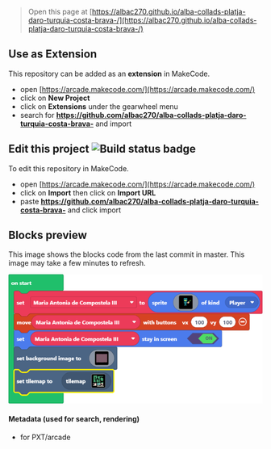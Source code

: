  


> Open this page at [https://albac270.github.io/alba-collads-platja-daro-turquia-costa-brava-/](https://albac270.github.io/alba-collads-platja-daro-turquia-costa-brava-/)

## Use as Extension

This repository can be added as an **extension** in MakeCode.

* open [https://arcade.makecode.com/](https://arcade.makecode.com/)
* click on **New Project**
* click on **Extensions** under the gearwheel menu
* search for **https://github.com/albac270/alba-collads-platja-daro-turquia-costa-brava-** and import

## Edit this project ![Build status badge](https://github.com/albac270/alba-collads-platja-daro-turquia-costa-brava-/workflows/MakeCode/badge.svg)

To edit this repository in MakeCode.

* open [https://arcade.makecode.com/](https://arcade.makecode.com/)
* click on **Import** then click on **Import URL**
* paste **https://github.com/albac270/alba-collads-platja-daro-turquia-costa-brava-** and click import

## Blocks preview

This image shows the blocks code from the last commit in master.
This image may take a few minutes to refresh.

![A rendered view of the blocks](https://github.com/albac270/alba-collads-platja-daro-turquia-costa-brava-/raw/master/.github/makecode/blocks.png)

#### Metadata (used for search, rendering)

* for PXT/arcade
<script src="https://makecode.com/gh-pages-embed.js"></script><script>makeCodeRender("{{ site.makecode.home_url }}", "{{ site.github.owner_name }}/{{ site.github.repository_name }}");</script>
